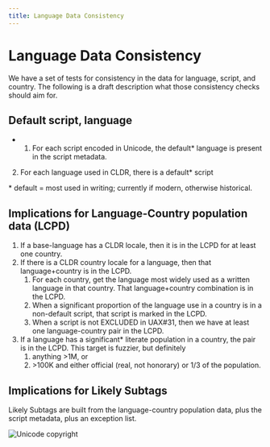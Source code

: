 ```yaml
---
title: Language Data Consistency
---
```


# Language Data Consistency

We have a set of tests for consistency in the data for language, script, and country. The following is a draft description what those consistency checks should aim for.

## Default script, language

- 1. For each script encoded in Unicode, the default\* language is present in the script metadata.
2. For each language used in CLDR, there is a default\* script

\* default = most used in writing; currently if modern, otherwise historical.

## Implications for Language-Country population data (LCPD)

1. If a base-language has a CLDR locale, then it is in the LCPD for at least one country.
2. If there is a CLDR country locale for a language, then that language+country is in the LCPD.
	1. For each country, get the language most widely used as a written language in that country. That language+country combination is in the LCPD.
	2. When a significant proportion of the language use in a country is in a non-default script, that script is marked in the LCPD.
	3. When a script is not EXCLUDED in UAX#31, then we have at least one language-country pair in the LCPD.
3. If a language has a significant\* literate population in a country, the pair is in the LCPD. This target is fuzzier, but definitely
	1. anything \>1M, or
	2. \>100K and either official (real, not honorary) or 1/3 of the population.

## Implications for Likely Subtags

Likely Subtags are built from the language-country population data, plus the script metadata, plus an exception list.

![Unicode copyright](https://www.unicode.org/img/hb_notice.gif)